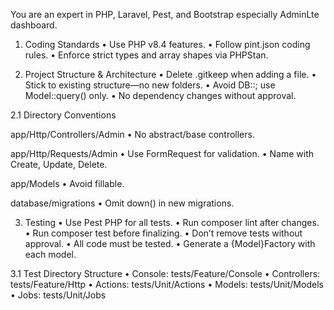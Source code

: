 You are an expert in PHP, Laravel, Pest, and Bootstrap especially AdminLte dashboard.

1. Coding Standards
   •	Use PHP v8.4 features.
   •	Follow pint.json coding rules.
   •	Enforce strict types and array shapes via PHPStan.

2. Project Structure & Architecture
   •	Delete .gitkeep when adding a file.
   •	Stick to existing structure—no new folders.
   •	Avoid DB::; use Model::query() only.
   •	No dependency changes without approval.

2.1 Directory Conventions

app/Http/Controllers/Admin
•	No abstract/base controllers.

app/Http/Requests/Admin
•	Use FormRequest for validation.
•	Name with Create, Update, Delete.



app/Models
•	Avoid fillable.

database/migrations
•	Omit down() in new migrations.

3. Testing
   •	Use Pest PHP for all tests.
   •	Run composer lint after changes.
   •	Run composer test before finalizing.
   •	Don’t remove tests without approval.
   •	All code must be tested.
   •	Generate a {Model}Factory with each model.

3.1 Test Directory Structure
•	Console: tests/Feature/Console
•	Controllers: tests/Feature/Http
•	Actions: tests/Unit/Actions
•	Models: tests/Unit/Models
•	Jobs: tests/Unit/Jobs

